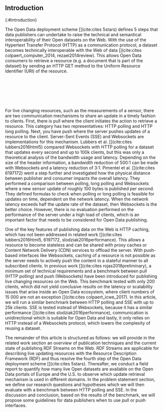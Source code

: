 ## Introduction
{:#introduction}

The Open Data deployment scheme [](cite:cites 5stars) defines 5 steps that data publishers can undertake to raise the technical and semantical interoperability of their Open datasets on the Web. With the use of the Hypertext Transfer Protocol (HTTP) as a communication protocol, a dataset becomes technically interoperable with the Web of data [](cite:cites colpaert_computer_2014, rezaei2014review). This allows Open Data consumers to retrieve a resource (e.g. a document that is part of the dataset) by sending an HTTP GET method to the Uniform Resource Identifier (URI) of the resource. 
<span class="placeholder printonly">
<span style="display: block; height: 7em;"></span>
<!-- This is a dummy placeholder for the LNCS first page footnote -->
</span>
For live changing resources, such as the measurements of a sensor, there are two communication mechanisms to share an update in a timely fashion to clients. First, there is pull where the client initiates the action to retrieve a resource. This category has two representatives: HTTP polling and HTTP long polling. Next, you have push where the server pushes updates of a resource to the client. Server-Sent Events (SSE) and Websockets are implementations for this mechanism. 
Lubbers et al. [](cite:cites lubbers2016html5) compared Websockets with HTTP polling for a dataset that updates every second and up to 100k clients, but this was only a theoretical analysis of the bandwidth usage and latency. Depending on the size of the header information, a bandwidth reduction of 500:1 can be made with Websockets and a latency reduction of 3:1. Pimentel et al. [](cite:cites 6197172) went a step further and investigated how the physical distance between publisher and consumer impacts the overall latency. They performed a comparison between polling, long polling and Websockets where a new sensor update of roughly 100 bytes is published per second. They defined formulas to check when polling or long polling is feasible for updates on time, dependent on the network latency. When the network latency exceeds half the update rate of the dataset, then Websockets is the better choice. However, there is no evaluation performed on the performance of the server under a high load of clients, which is an important factor that needs to be considered for Open Data publishing. 

One of the key features of publishing data on the Web is HTTP caching, which has not been addressed in related work [](cite:cites lubbers2016html5, 6197172, slodziak2016performance). This allows a resource to become stateless and can be shared with proxy caches or Content Network Delivery (CDN) services to offload the server. With push-based interfaces like Websockets, caching of a resource is not possible as the server needs to actively push the content in a stateful manner to all subscribed clients. In previous work [](cite:cites rojas2018preliminary), a minimum set of technical requirements and a benchmark between pull (HTTP polling) and push (Websockets) have been introduced for publishing live changing resources on the Web. This benchmark tested with only 200 clients, which did not yield conclusive results on the latency or scalability issues that arise inside an Open Data ecosystem, where client numbers of 15 000 are not an exception [](cite:cites colpaert_icwe_2017). In this article, we will run a similar benchmark between HTTP polling and SSE with up to 25k clients. SSE is tested instead of Websockets, because it has a similar performance [](cite:cites slodziak2016performance), communication is unidirectional which is suitable for Open Data and lastly, it only relies on HTTP instead of a Websockets protocol, which lowers the complexity of reusing a dataset.

The remainder of this article is structured as follows: we will provide in the related work section an overview of publication techniques and the current state of publishing RDF Streams on the Web. RDF Streams are applicable for describing live updating resources with the Resource Description Framework (RDF) and thus resolve the fourth step of the Open Data deployment scheme [](cite:cites 5stars). Thereafter, we conduct a field report to quantify how many live Open datasets are available on the Open Data portals of Europe and the U.S. to observe which update retrieval mechanism is used in different domains. In the problem statement section, we define our research questions and hypotheses which we will then evaluate with a benchmark between HTTP polling and SSE. In the discussion and conclusion, based on the results of the benchmark, we will propose some guidelines for data publishers when to use pull or push interfaces.
